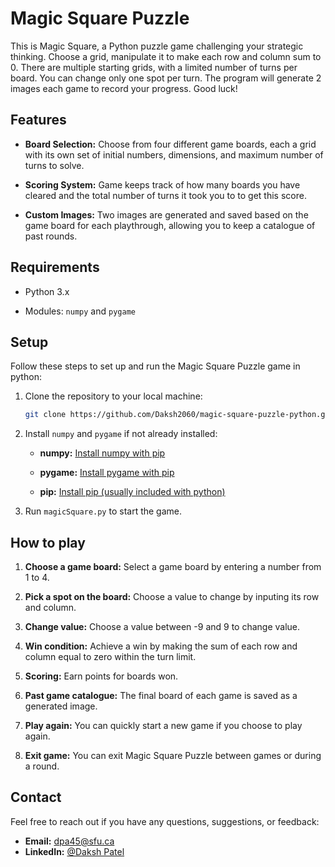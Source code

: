 # Magic Square Puzzle
This is Magic Square, a Python puzzle game challenging your strategic thinking. Choose a grid, manipulate it to make each row and column sum to 0. There are multiple starting grids, with a limited number of turns per board. You can change only one spot per turn. The program will generate 2 images each game to record your progress. Good luck!

## Features

- **Board Selection:** Choose from four different game boards, each a grid with its own set of initial numbers, dimensions, and maximum number of turns to solve.

- **Scoring System:** Game keeps track of how many boards you have cleared and the total number of turns it took you to to get this score.

- **Custom Images:** Two images are generated and saved based on the game board for each playthrough, allowing you to keep a catalogue of past rounds.

## Requirements

- Python 3.x

- Modules: `numpy` and `pygame`

## Setup

Follow these steps to set up and run the Magic Square Puzzle game in python:

1. Clone the repository to your local machine:

   ```bash
   git clone https://github.com/Daksh2060/magic-square-puzzle-python.git
   ```

2. Install `numpy` and `pygame` if not already installed:

    - **numpy:** [Install numpy with pip](https://numpy.org/install/)

    - **pygame:** [Install pygame with pip](https://www.pygame.org/wiki/GettingStarted)

    - **pip:** [Install pip (usually included with python)](https://pip.pypa.io/en/stable/installation/)

3. Run `magicSquare.py` to start the game.

## How to play

1. **Choose a game board:** Select a game board by entering a number from 1 to 4.

2. **Pick a spot on the board:** Choose a value to change by inputing its row and column.

3. **Change value:** Choose a value between -9 and 9 to change value.

3. **Win condition:** Achieve a win by making the sum of each row and column equal to zero within the turn limit.

4. **Scoring:** Earn points for boards won.

5. **Past game catalogue:** The final board of each game is saved as a generated image.

6. **Play again:** You can quickly start a new game if you choose to play again.

7. **Exit game:** You can exit Magic Square Puzzle between games or during a round.

## Contact

Feel free to reach out if you have any questions, suggestions, or feedback:

- **Email:** dpa45@sfu.ca
- **LinkedIn:** [@Daksh Patel](https://www.linkedin.com/in/daksh-patel-956622290/)
